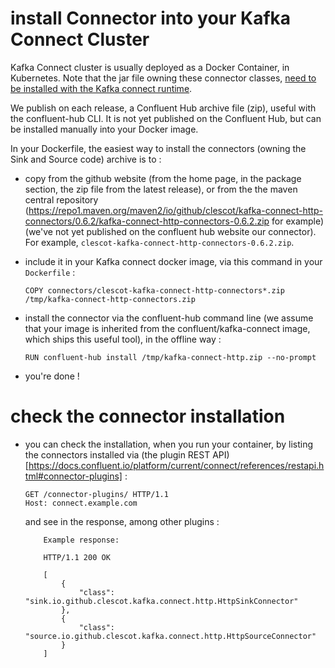 # install Connector into your Kafka Connect Cluster

Kafka Connect cluster is usually deployed as a Docker Container, in Kubernetes.
Note that the jar file owning these connector classes,
[need to be installed with the Kafka connect runtime](https://docs.confluent.io/kafka-connectors/self-managed/install.html#install-connector-manually).

We publish on each release, a Confluent Hub archive file (zip), useful with the confluent-hub CLI. It is not yet published on the Confluent Hub, but can be installed manually into your Docker image.

In your Dockerfile, the easiest way to install the connectors (owning the Sink and Source code) archive is to :

- copy from the github website (from the home page, in the package section, the zip file from the latest release), or
 from the the maven central repository (https://repo1.maven.org/maven2/io/github/clescot/kafka-connect-http-connectors/0.6.2/kafka-connect-http-connectors-0.6.2.zip for example)
(we've not yet published on the confluent hub website our connector).
For example, `clescot-kafka-connect-http-connectors-0.6.2.zip`.
- include it in your Kafka connect docker image, via this command in your `Dockerfile` : 
   
     `COPY connectors/clescot-kafka-connect-http-connectors*.zip /tmp/kafka-connect-http-connectors.zip`

- install the connector via the confluent-hub command line (we assume that your image is inherited from the confluent/kafka-connect image,
  which ships this useful tool), in the offline way : 
   
  `RUN confluent-hub install /tmp/kafka-connect-http.zip --no-prompt`
- you're done ! 

# check the connector installation

- you can check the installation, when you run your container, by listing the connectors installed via (the plugin REST API)[https://docs.confluent.io/platform/current/connect/references/restapi.html#connector-plugins] :
     ```
     GET /connector-plugins/ HTTP/1.1
     Host: connect.example.com
     ```

  and see in the response, among other plugins :

     ```
         Example response:
     
         HTTP/1.1 200 OK
     
         [
             {
                 "class": "sink.io.github.clescot.kafka.connect.http.HttpSinkConnector"
             },
             {
                 "class": "source.io.github.clescot.kafka.connect.http.HttpSourceConnector"
             }
         ]
     
         
     ```

